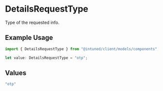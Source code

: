 # DetailsRequestType

Type of the requested info.

## Example Usage

```typescript
import { DetailsRequestType } from "@intuned/client/models/components";

let value: DetailsRequestType = "otp";
```

## Values

```typescript
"otp"
```